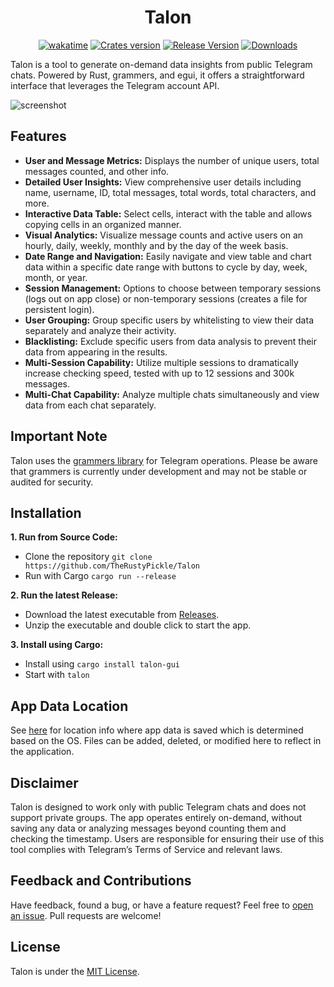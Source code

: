 <div align="center"><h1>Talon</h1></div>
<div align="center">
<a href="https://wakatime.com/badge/github/TheRustyPickle/Talon"><img src="https://wakatime.com/badge/github/TheRustyPickle/Talon.svg" alt="wakatime"></a>
<a href="https://crates.io/crates/talon-gui"><img src="https://img.shields.io/crates/v/talon-gui.svg?style=flat-square&logo=rust&color=orange" alt="Crates version"/></a>
<a href="https://github.com/TheRustyPickle/Talon/releases/latest"><img src="https://img.shields.io/github/v/release/TheRustyPickle/Talon?style=flat-square&logo=github&color=orange" alt="Release Version"/></a>
<a href="https://crates.io/crates/talon-gui"><img src="https://img.shields.io/crates/d/talon-gui?style=flat-square" alt="Downloads"/></a>
</div>

Talon is a tool to generate on-demand data insights from public Telegram chats. Powered by Rust, grammers, and egui, it offers a straightforward interface that leverages the Telegram account API.

![screenshot](https://github.com/user-attachments/assets/6f8cad44-6de3-4f5b-a947-768eca531d74)

## Features

- **User and Message Metrics:** Displays the number of unique users, total messages counted, and other info.
- **Detailed User Insights:** View comprehensive user details including name, username, ID, total messages, total words, total characters, and more.
- **Interactive Data Table:** Select cells, interact with the table and allows copying cells in an organized manner.
- **Visual Analytics:** Visualize message counts and active users on an hourly, daily, weekly, monthly and by the day of the week basis.
- **Date Range and Navigation:** Easily navigate and view table and chart data within a specific date range with buttons to cycle by day, week, month, or year.
- **Session Management:** Options to choose between temporary sessions (logs out on app close) or non-temporary sessions (creates a file for persistent login).
- **User Grouping:** Group specific users by whitelisting to view their data separately and analyze their activity.
- **Blacklisting:** Exclude specific users from data analysis to prevent their data from appearing in the results.
- **Multi-Session Capability:** Utilize multiple sessions to dramatically increase checking speed, tested with up to 12 sessions and 300k messages.
- **Multi-Chat Capability:** Analyze multiple chats simultaneously and view data from each chat separately.

## Important Note

Talon uses the [grammers library](https://github.com/lonami/grammers) for Telegram operations. Please be aware that grammers is currently under development and may not be stable or audited for security.

## Installation

**1. Run from Source Code:**

- Clone the repository `git clone https://github.com/TheRustyPickle/Talon`
- Run with Cargo `cargo run --release`

**2. Run the latest Release:**

- Download the latest executable from [Releases](https://github.com/TheRustyPickle/Talon/releases/latest).
- Unzip the executable and double click to start the app.

**3. Install using Cargo:**

- Install using `cargo install talon-gui`
- Start with `talon`

## App Data Location

See [here](https://docs.rs/dirs/latest/dirs/fn.data_local_dir.html) for location info where app data is saved which is determined based on the OS. Files can be added, deleted, or modified here to reflect in the application.

## Disclaimer

Talon is designed to work only with public Telegram chats and does not support private groups. The app operates entirely on-demand, without saving any data or analyzing messages beyond counting them and checking the timestamp. Users are responsible for ensuring their use of this tool complies with Telegram’s Terms of Service and relevant laws.

## Feedback and Contributions

Have feedback, found a bug, or have a feature request? Feel free to [open an issue](https://github.com/TheRustyPickle/Talon/issues/new). Pull requests are welcome!

## License

Talon is under the [MIT License](LICENSE).
